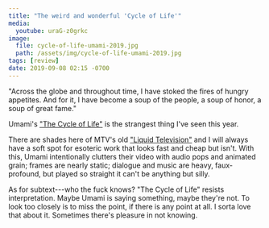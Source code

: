 ```yaml
---
title: "The weird and wonderful 'Cycle of Life'"
media:
  youtube: uraG-z0grkc
image:
  file: cycle-of-life-umami-2019.jpg
  path: /assets/img/cycle-of-life-umami-2019.jpg
tags: [review]
date: 2019-09-08 02:15 -0700
---
```


"Across the globe and throughout time, I have stoked the fires of hungry appetites. And for it, I have become a soup of the people, a soup of honor, a soup of great fame."

Umami's ["The Cycle of Life"](https://www.youtube.com/watch?v=uraG-z0grkc) is the strangest thing I've seen this year.

There are shades here of MTV's old ["Liquid Television"](https://www.youtube.com/results?search_query=mtv+liquid+television) and I will always have a soft spot for esoteric work that looks fast and cheap but isn't. With this, Umami intentionally clutters their video with audio pops and animated grain; frames are nearly static; dialogue and music are heavy, faux-profound, but played so straight it can't be anything but silly.

As for subtext---who the fuck knows? "The Cycle of Life" resists interpretation. Maybe Umami is saying something, maybe they're not. To look too closely is to miss the point, if there is any point at all. I sorta love that about it. Sometimes there's pleasure in not knowing.
